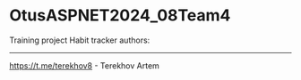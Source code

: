 # OtusASPNET2024_08Team4
Training project Habit tracker
authors:
_______
https://t.me/terekhov8 - Terekhov Artem
